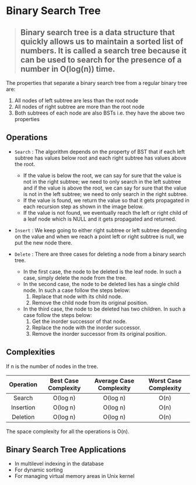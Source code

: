 # Binary Search Tree

> ## Binary search tree is a data structure that quickly allows us to maintain a sorted list of numbers. It is called a search tree because it can be used to search for the presence of a number in O(log(n)) time.

The properties that separate a binary search tree from a regular binary tree are:

1. All nodes of left subtree are less than the root node
2. All nodes of right subtree are more than the root node
3. Both subtrees of each node are also BSTs i.e. they have the above two properties

## Operations

- `Search` : The algorithm depends on the property of BST that if each left subtree has values below root and each right subtree has values above the root.

  - If the value is below the root, we can say for sure that the value is not in the right subtree; we need to only search in the left subtree and if the value is above the root, we can say for sure that the value is not in the left subtree; we need to only search in the right subtree.
  - If the value is found, we return the value so that it gets propagated in each recursion step as shown in the image below.
  - If the value is not found, we eventually reach the left or right child of a leaf node which is NULL and it gets propagated and returned.

- `Insert` : We keep going to either right subtree or left subtree depending on the value and when we reach a point left or right subtree is null, we put the new node there.

- `Delete` : There are three cases for deleting a node from a binary search tree.
  - In the first case, the node to be deleted is the leaf node. In such a case, simply delete the node from the tree.
  - In the second case, the node to be deleted lies has a single child node. In such a case follow the steps below:
    1. Replace that node with its child node.
    2. Remove the child node from its original position.
  - In the third case, the node to be deleted has two children. In such a case follow the steps below:
    1. Get the inorder successor of that node.
    2. Replace the node with the inorder successor.
    3. Remove the inorder successor from its original position.

## Complexities

If n is the number of nodes in the tree.

| Operation | Best Case Complexity | Average Case Complexity | Worst Case Complexity |
| :-------: | :------------------: | :---------------------: | :-------------------: |
|  Search   |       O(log n)       |        O(log n)         |         O(n)          |
| Insertion |       O(log n)       |        O(log n)         |         O(n)          |
| Deletion  |       O(log n)       |        O(log n)         |         O(n)          |

The space complexity for all the operations is O(n).

## Binary Search Tree Applications

- In multilevel indexing in the database
- For dynamic sorting
- For managing virtual memory areas in Unix kernel
